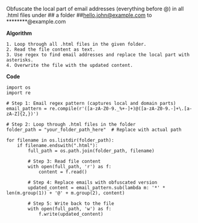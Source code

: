 Obfuscate the local part of email addresses (everything before @) in all .html files under ## a folder
##hello.john@example.com to ********@example.com

**Algorithm**

```
1. Loop through all .html files in the given folder.
2. Read the file content as text.
3. Use regex to find email addresses and replace the local part with asterisks.
4. Overwrite the file with the updated content.
```

**Code**

```
import os
import re

# Step 1: Email regex pattern (captures local and domain parts)
email_pattern = re.compile(r'([a-zA-Z0-9._%+-]+)@([a-zA-Z0-9.-]+\.[a-zA-Z]{2,})')

# Step 2: Loop through .html files in the folder
folder_path = "your_folder_path_here"  # Replace with actual path

for filename in os.listdir(folder_path):
    if filename.endswith(".html"):
        full_path = os.path.join(folder_path, filename)
        
        # Step 3: Read file content
        with open(full_path, 'r') as f:
            content = f.read()

        # Step 4: Replace emails with obfuscated version
        updated_content = email_pattern.sub(lambda m: '*' * len(m.group(1)) + '@' + m.group(2), content)

        # Step 5: Write back to the file
        with open(full_path, 'w') as f:
            f.write(updated_content)

```
